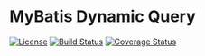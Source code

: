 MyBatis Dynamic Query
=====================================

[![License](http://img.shields.io/:license-apache-brightgreen.svg)](http://www.apache.org/licenses/LICENSE-2.0.html)
[![Build Status](https://travis-ci.org/wz2cool/mybatis-dynamic-query.svg?branch=master)](https://travis-ci.org/wz2cool/mybatis-dynamic-query)
[![Coverage Status](https://coveralls.io/repos/github/wz2cool/mybatis-dynamic-query/badge.svg?branch=master)](https://coveralls.io/github/wz2cool/mybatis-dynamic-query?branch=master)
